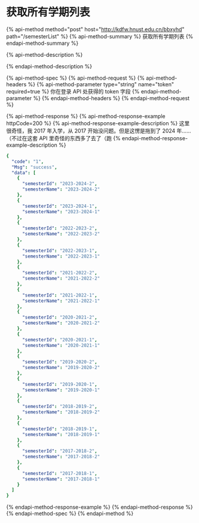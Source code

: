 # 获取所有学期列表

{% api-method method="post" host="http://kdfw.hnust.edu.cn/bbxyhd" path="/semesterList" %}
{% api-method-summary %}
获取所有学期列表
{% endapi-method-summary %}

{% api-method-description %}

{% endapi-method-description %}

{% api-method-spec %}
{% api-method-request %}
{% api-method-headers %}
{% api-method-parameter type="string" name="token" required=true %}
你在登录 API 处获得的 token 字段
{% endapi-method-parameter %}
{% endapi-method-headers %}
{% endapi-method-request %}

{% api-method-response %}
{% api-method-response-example httpCode=200 %}
{% api-method-response-example-description %}
这里很奇怪，我 2017 年入学，从 2017 开始没问题。但是这愣是拖到了 2024 年……（不过在这套 API 里奇怪的东西多了去了（跑
{% endapi-method-response-example-description %}

```yaml
{
  "code": "1",
  "Msg": "success",
  "data": [
    {
      "semesterId": "2023-2024-2",
      "semesterName": "2023-2024-2"
    },
    {
      "semesterId": "2023-2024-1",
      "semesterName": "2023-2024-1"
    },
    {
      "semesterId": "2022-2023-2",
      "semesterName": "2022-2023-2"
    },
    {
      "semesterId": "2022-2023-1",
      "semesterName": "2022-2023-1"
    },
    {
      "semesterId": "2021-2022-2",
      "semesterName": "2021-2022-2"
    },
    {
      "semesterId": "2021-2022-1",
      "semesterName": "2021-2022-1"
    },
    {
      "semesterId": "2020-2021-2",
      "semesterName": "2020-2021-2"
    },
    {
      "semesterId": "2020-2021-1",
      "semesterName": "2020-2021-1"
    },
    {
      "semesterId": "2019-2020-2",
      "semesterName": "2019-2020-2"
    },
    {
      "semesterId": "2019-2020-1",
      "semesterName": "2019-2020-1"
    },
    {
      "semesterId": "2018-2019-2",
      "semesterName": "2018-2019-2"
    },
    {
      "semesterId": "2018-2019-1",
      "semesterName": "2018-2019-1"
    },
    {
      "semesterId": "2017-2018-2",
      "semesterName": "2017-2018-2"
    },
    {
      "semesterId": "2017-2018-1",
      "semesterName": "2017-2018-1"
    }
  ]
}
```
{% endapi-method-response-example %}
{% endapi-method-response %}
{% endapi-method-spec %}
{% endapi-method %}



